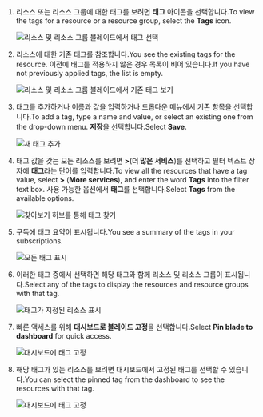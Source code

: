 1. <span data-ttu-id="cfdc4-101">리소스 또는 리소스 그룹에 대한 태그를 보려면 **태그** 아이콘을 선택합니다.</span><span class="sxs-lookup"><span data-stu-id="cfdc4-101">To view the tags for a resource or a resource group, select the **Tags** icon.</span></span> 
   
     ![리소스 및 리소스 그룹 블레이드에서 태그 선택](./media/resource-manager-tag-resources/select-tag-icon.png)
2. <span data-ttu-id="cfdc4-103">리소스에 대한 기존 태그를 참조합니다.</span><span class="sxs-lookup"><span data-stu-id="cfdc4-103">You see the existing tags for the resource.</span></span> <span data-ttu-id="cfdc4-104">이전에 태그를 적용하지 않은 경우 목록이 비어 있습니다.</span><span class="sxs-lookup"><span data-stu-id="cfdc4-104">If you have not previously applied tags, the list is empty.</span></span> 

     ![리소스 및 리소스 그룹 블레이드에서 기존 태그 보기](./media/resource-manager-tag-resources/existing-tags.png)
3. <span data-ttu-id="cfdc4-106">태그를 추가하거나 이름과 값을 입력하거나 드롭다운 메뉴에서 기존 항목을 선택합니다.</span><span class="sxs-lookup"><span data-stu-id="cfdc4-106">To add a tag, type a name and value, or select an existing one from the drop-down menu.</span></span> <span data-ttu-id="cfdc4-107">**저장**을 선택합니다.</span><span class="sxs-lookup"><span data-stu-id="cfdc4-107">Select **Save**.</span></span>

     ![새 태그 추가](./media/resource-manager-tag-resources/tag-resources.png)
3. <span data-ttu-id="cfdc4-109">태그 값을 갖는 모든 리소스를 보려면 **>**(**더 많은 서비스**)를 선택하고 필터 텍스트 상자에 **태그**라는 단어를 입력합니다.</span><span class="sxs-lookup"><span data-stu-id="cfdc4-109">To view all the resources that have a tag value, select **>** (**More services**), and enter the word **Tags** into the filter text box.</span></span> <span data-ttu-id="cfdc4-110">사용 가능한 옵션에서 **태그**를 선택합니다.</span><span class="sxs-lookup"><span data-stu-id="cfdc4-110">Select **Tags** from the available options.</span></span>
   
     ![찾아보기 허브를 통해 태그 찾기](./media/resource-manager-tag-resources/browse-tags.png)
4. <span data-ttu-id="cfdc4-112">구독에 태그 요약이 표시됩니다.</span><span class="sxs-lookup"><span data-stu-id="cfdc4-112">You see a summary of the tags in your subscriptions.</span></span>
   
     ![모든 태그 표시](./media/resource-manager-tag-resources/tag-taxonomy.png)
5. <span data-ttu-id="cfdc4-114">이러한 태그 중에서 선택하면 해당 태그와 함께 리소스 및 리소스 그룹이 표시됩니다.</span><span class="sxs-lookup"><span data-stu-id="cfdc4-114">Select any of the tags to display the resources and resource groups with that tag.</span></span>
   
     ![태그가 지정된 리소스 표시](./media/resource-manager-tag-resources/show-tagged-resources.png)
6. <span data-ttu-id="cfdc4-116">빠른 액세스를 위해 **대시보드로 블레이드 고정**을 선택합니다.</span><span class="sxs-lookup"><span data-stu-id="cfdc4-116">Select **Pin blade to dashboard** for quick access.</span></span>
   
     ![대시보드에 태그 고정](./media/resource-manager-tag-resources/pin-tag.png)
7. <span data-ttu-id="cfdc4-118">해당 태그가 있는 리소스를 보려면 대시보드에서 고정된 태그를 선택할 수 있습니다.</span><span class="sxs-lookup"><span data-stu-id="cfdc4-118">You can select the pinned tag from the dashboard to see the resources with that tag.</span></span>

     ![대시보드에 태그 고정](./media/resource-manager-tag-resources/show-pinned-tag.png)
